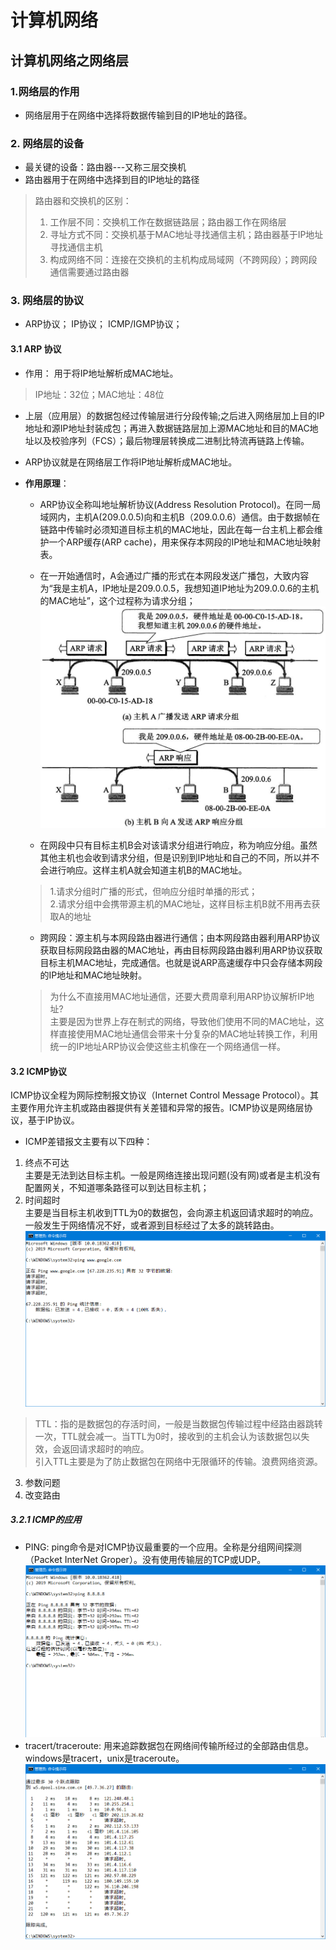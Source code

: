 # 计算机网络
## 计算机网络之网络层
### 1.网络层的作用
- 网络层用于在网络中选择将数据传输到目的IP地址的路径。
### 2. 网络层的设备
- 最关键的设备：路由器---又称三层交换机
- 路由器用于在网络中选择到目的IP地址的路径
> 路由器和交换机的区别：
> 1. 工作层不同：交换机工作在数据链路层；路由器工作在网络层
> 2. 寻址方式不同：交换机基于MAC地址寻找通信主机；路由器基于IP地址寻找通信主机
> 3. 构成网络不同：连接在交换机的主机构成局域网（不跨网段）；跨网段通信需要通过路由器
### 3. 网络层的协议
- ARP协议； IP协议； ICMP/IGMP协议；
#### 3.1 ARP 协议

- 作用： 用于将IP地址解析成MAC地址。
> IP地址：32位；MAC地址：48位
- 上层（应用层）的数据包经过传输层进行分段传输;之后进入网络层加上目的IP地址和源IP地址封装成包；再进入数据链路层加上源MAC地址和目的MAC地址以及校验序列（FCS）；最后物理层转换成二进制比特流再链路上传输。
- ARP协议就是在网络层工作将IP地址解析成MAC地址。

- **作用原理**：<br/>
  - ARP协议全称叫地址解析协议(Address Resolution Protocol)。在同一局域网内，主机A(209.0.0.5)向和主机B（209.0.0.6）通信。由于数据帧在链路中传输时必须知道目标主机的MAC地址，因此在每一台主机上都会维护一个ARP缓存(ARP cache)，用来保存本网段的IP地址和MAC地址映射表。<br/>


  - 在一开始通信时，A会通过广播的形式在本网段发送广播包，大致内容为“我是主机A，IP地址是209.0.0.5，我想知道IP地址为209.0.0.6的主机的MAC地址”，这个过程称为请求分组；<br/>
  ![ARP协议过程](https://github.com/luka-seu/pictures/blob/network/arp.jpg?raw=true)<br/>


  - 在网段中只有目标主机B会对该请求分组进行响应，称为响应分组。虽然其他主机也会收到请求分组，但是识别到IP地址和自己的不同，所以并不会进行响应。这样主机A就会知道主机B的MAC地址。<br/>
  > 1.请求分组时广播的形式，但响应分组时单播的形式；<br/> 2.请求分组中会携带源主机的MAC地址，这样目标主机B就不用再去获取A的地址


  - 跨网段：源主机与本网段路由器进行通信；由本网段路由器利用ARP协议获取目标网段路由器的MAC地址，再由目标网段路由器利用ARP协议获取目标主机MAC地址，完成通信。也就是说ARP高速缓存中只会存储本网段的IP地址和MAC地址映射。<br/>

  > 为什么不直接用MAC地址通信，还要大费周章利用ARP协议解析IP地址?<br/>
  主要是因为世界上存在制式的网络，导致他们使用不同的MAC地址，这样直接使用MAC地址通信会带来十分复杂的MAC地址转换工作，利用统一的IP地址ARP协议会使这些主机像在一个网络通信一样。<br/>


#### 3.2 ICMP协议
ICMP协议全程为网际控制报文协议（Internet Control Message Protocol）。其主要作用允许主机或路由器提供有关差错和异常的报告。ICMP协议是网络层协议，基于IP协议。
- ICMP差错报文主要有以下四种：
1. 终点不可达<br/>
主要是无法到达目标主机。一般是网络连接出现问题(没有网)或者是主机没有配置网关，不知道哪条路径可以到达目标主机；
2. 时间超时<br/>
主要是当目标主机收到TTL为0的数据包，会向源主机返回请求超时的响应。一般发生于网络情况不好，或者源到目标经过了太多的跳转路由。<br/>
![请求超时](https://github.com/luka-seu/pictures/blob/network/%E8%AF%B7%E6%B1%82%E8%B6%85%E6%97%B6.png?raw=true)
> TTL：指的是数据包的存活时间，一般是当数据包传输过程中经路由器跳转一次，TTL就会减一。当TTL为0时，接收到的主机会认为该数据包以失效，会返回请求超时的响应。<br/>
引入TTL主要是为了防止数据包在网络中无限循环的传输。浪费网络资源。
3. 参数问题
4. 改变路由




##### 3.2.1 ICMP的应用
- PING: ping命令是对ICMP协议最重要的一个应用。全称是分组网间探测（Packet InterNet Groper）。没有使用传输层的TCP或UDP。
![ping](https://github.com/luka-seu/pictures/blob/network/ping.png?raw=true)
- tracert/traceroute: 用来追踪数据包在网络间传输所经过的全部路由信息。windows是tracert，unix是traceroute。
![tracert](https://github.com/luka-seu/pictures/blob/network/tracert.png?raw=true)